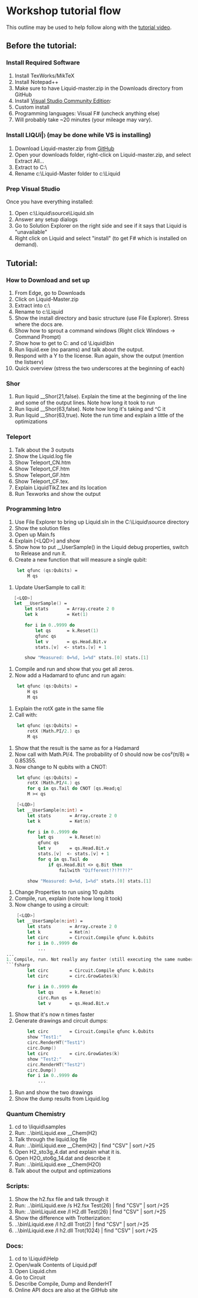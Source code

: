 # Workshop tutorial flow

This outline may be used to help follow along with the [tutorial video](http://research.microsoft.com/apps/video/default.aspx?id=258279).

## Before the tutorial: 

### Install Required Software

1. Install TexWorks/MikTeX 
1. Install Notepad++ 
1. Make sure to have Liquid-master.zip in the Downloads directory from GitHub 
1. Install [Visual Studio Community Edition](https://www.visualstudio.com/en-us/products/visual-studio-community-vs.aspx):
  1. Custom install 
  1. Programming languages: Visual F# (uncheck anything else) 
  1. Will probably take ~20 minutes (your mileage may vary). 

### Install LIQ<i>Ui</i>|&#x232A; (may be done while VS is installing)

  1. Download Liquid-master.zip from [GitHub](https://github.com/msr-quarc/Liquid/archive/master.zip)
  1. Open your downloads folder, right-click on Liquid-master.zip, and select Extract All… 
  1. Extract to C:\ 
  1. Rename c:\Liquid-Master folder to c:\Liquid 

### Prep Visual Studio

Once you have everything installed: 
1. Open c:\Liquid\source\Liquid.sln 
1. Answer any setup dialogs 
1. Go to Solution Explorer on the right side and see if it says that Liquid is "unavailable" 
1. Right click on Liquid and select "install" (to get F# which is installed on demand). 

## Tutorial:

### How to Download and set up

1. From Edge, go to Downloads 
1. Click on Liquid-Master.zip 
1. Extract into c:\ 
1. Rename to c:\Liquid 
1. Show the install directory and basic structure (use File Explorer). Stress where the docs are. 
1. Show how to sprout a command windows (Right click Windows -> Command Prompt) 
1. Show how to get to C: and cd \Liquid\bin 
1. Run liquid.exe (no params) and talk about the output. 
1. Respond with a Y to the license. Run again, show the output (mention the listserv) 
1. Quick overview (stress the two underscores at the beginning of each) 

### Shor

1. Run liquid __Shor(21,false). Explain the time at the beginning of the line and some of the output lines. Note how long it took to run 
1. Run liquid __Shor(63,false). Note how long it's taking and ^C it 
1. Run liquid __Shor(63,true). Note the run time and explain a little of the optimizations 

### Teleport

1. Talk about the 3 outputs 
1. Show the Liquid.log file 
1. Show Teleport_CN.htm 
1. Show Teleport_CF.htm 
1. Show Teleport_GF.htm 
1. Show Teleport_CF.tex. 
  1. Explain LiquidTikZ.tex and its location 
  1. Run Texworks and show the output 

### Programming Intro

1. Use File Explorer to bring up Liquid.sln in the C:\Liquid\source directory 
1. Show the solution files 
1. Open up Main.fs 
1. Explain &lbrack;&lt;LQD&gt;&rbrack; and show 
1. Show how to put __UserSample() in the Liquid debug properties, switch to Release and run it. 
1. Create a new function that will measure a single qubit: 
```fsharp
    let qfunc (qs:Qubits) =
        M qs
```
1. Update UserSample to call it: 
 ```fsharp
    [<LQD>]
    let __UserSample() =
        let stats       = Array.create 2 0
        let k           = Ket(1)

        for i in 0..9999 do
            let qs      = k.Reset(1)
            qfunc qs
            let v       = qs.Head.Bit.v
            stats.[v]  <- stats.[v] + 1

        show "Measured: 0=%d, 1=%d" stats.[0] stats.[1]
```
1. Compile and run and show that you get all zeros. 
1. Now add a Hadamard to qfunc and run again: 
```fsharp
    let qfunc (qs:Qubits) =
        H qs
        M qs
```
1. Explain the rotX gate in the same file 
1. Call with: 
```fsharp
    let qfunc (qs:Qubits) =
        rotX (Math.PI/2.) qs
        M qs
```
1. Show that the result is the same as for a Hadamard 
1. Now call with Math.PI/4. The probability of 0 should now be cos&sup2;(&pi;/8) &approx; 0.85355.
1. Now change to N qubits with a CNOT: 
```fsharp
    let qfunc (qs:Qubits) =
        rotX (Math.PI/4.) qs
        for q in qs.Tail do CNOT [qs.Head;q]
        M >< qs 

    [<LQD>]
    let __UserSample(n:int) =
        let stats       = Array.create 2 0
        let k           = Ket(n)

        for i in 0..9999 do
            let qs      = k.Reset(n)
            qfunc qs
            let v       = qs.Head.Bit.v
            stats.[v]  <- stats.[v] + 1
            for q in qs.Tail do
                if qs.Head.Bit <> q.Bit then
                    failwith "Different!?!?!?!?"

        show "Measured: 0=%d, 1=%d" stats.[0] stats.[1]
```
1. Change Properties to run using 10 qubits 
1. Compile, run, explain (note how long it took) 
1. Now change to using a circuit: 
```fsharp
    [<LQD>]
    let __UserSample(n:int) =
        let stats       = Array.create 2 0
        let k           = Ket(n)
        let circ        = Circuit.Compile qfunc k.Qubits
        for i in 0..9999 do
			...
...
1. Compile, run. Not really any faster (still executing the same number of gates) so add a GrowGates(): 
```fsharp
        let circ        = Circuit.Compile qfunc k.Qubits
        let circ        = circ.GrowGates(k)

        for i in 0..9999 do
            let qs      = k.Reset(n)
            circ.Run qs
            let v       = qs.Head.Bit.v
```
1. Show that it's now n times  faster 
1. Generate drawings and circuit dumps: 
```fsharp
        let circ        = Circuit.Compile qfunc k.Qubits
        show "Test1:"
        circ.RenderHT("Test1")
        circ.Dump()
        let circ        = circ.GrowGates(k)
        show "Test2:"
        circ.RenderHT("Test2")
        circ.Dump()
        for i in 0..9999 do
			...
```
1. Run and show the two drawings 
1. Show the dump results from Liquid.log 

### Quantum Chemistry

1. cd to  \liquid\samples 
1. Run: ..\bin\Liquid.exe __Chem(H2) 
1. Talk through the liquid.log file 
1. Run: ..\bin\Liquid.exe __Chem(H2) | find "CSV" | sort /+25 
1. Open H2_sto3g_4.dat and explain what it is. 
1. Open H2O_sto6g_14.dat and describe it 
1. Run: ..\bin\Liquid.exe __Chem(H2O) 
1. Talk about the output and optimizations 

### Scripts:

1. Show the h2.fsx file and talk through it 
1. Run: ..\bin\Liquid.exe /s H2.fsx Test(26) | find "CSV" | sort /+25 
1. Run: ..\bin\Liquid.exe /l H2.dll Test(26) | find "CSV" | sort /+25 
1. Show the difference with Trotterization: 
  1. ..\bin\Liquid.exe /l h2.dll Trot(2) | find "CSV" | sort /+25 
  1. ..\bin\Liquid.exe /l h2.dll Trot(1024) | find "CSV" | sort /+25 

### Docs:

1. cd to \Liquid\Help 
1. Open/walk Contents of Liquid.pdf 
1. Open Liquid.chm 
1. Go to Circuit 
1. Describe Compile, Dump and RenderHT 
1. Online API docs are also at the GitHub site 
